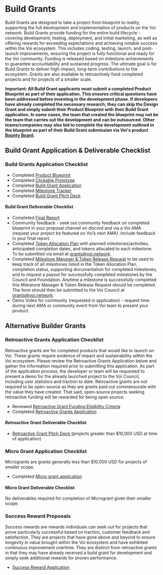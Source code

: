 # Build Grants

Build Grants are designed to take a project from blueprint to reality, supporting the full development and implementation of products on the Voi network. Build Grants provide funding for the entire build lifecycle - covering development, testing, deployment, and initial marketing, as well as offering rewards for exceeding expectations and achieving notable success within the Voi ecosystem. This includes coding, testing, launch, and post-launch improvements, ensuring the project is fully functional and ready for the Voi community. Funding is released based on milestone achievements to guarantee accountability and sustained progress. The ultimate goal is for Build Grants to deliver high-impact, long-term contributions to the ecosystem. Grants are also available to retroactively fund completed projects and for projects of a smaller scale. 

**Important: All Build Grant applicants must submit a completed Product Blueprint as part of their application. This ensures critical questions have been addressed before investing in the development phase. If developers have already completed the necessary research, they can skip the Design Grant and simply submit their Product Blueprint with their Build Grant application. In some cases, the team that created the blueprint may not be the team that carries out the development and can be outsourced. Other teams/companies may also bid to complete the development outlined in the blueprint as part of their Build Grant submission via Voi's product [Bounty Board](https://docs.voi.network/ecosystem/bounty-boards/products/).**

## Build Grant Application & Deliverable Checklist

### Build Grants Application Checklist
- Completed [Product Blueprint](https://docs.google.com/document/d/1Pp6xY1-KCkx3YNd46Z0r40CNFgiwqfw1JwgZMqw1TR0/edit#heading=h.wekkd06scytq) 
- Completed [Clickable Prototype](https://docs.google.com/document/d/18ftZqI99U5bsTeY3EZNqgsPkS0EKrHHDmx9oIWKDM0w/edit) 
- Completed [Build Grant Application](https://forms.gle/5CPZ4WG1RyNYCPcPA)
- Completed [Milestone Tracker](https://docs.google.com/document/d/17QS_FfhjEttHnXu2d3DWKk4qoD6irAv0F3sVF17Y6wQ/edit#heading=h.alfnp343pc9r) 
- Completed [Build Grant Pitch Deck ](https://docs.google.com/presentation/d/1wNA5HeAgpwwFEEXvdnd4Jc6LEiYw4k83HByFZH799jI/edit?usp=sharing)


#### Build Grant Deliverable Checklist
- Completed [Final Report](https://forms.gle/aUN2wajX8qWEqV8n8)
- Community feedback - seek out community feedback on completed blueprint in your proposal channel on discord and via a Voi AMA (request your project be featured on Voi’s next AMA). Include feedback in your final report.
- Completed [Token Allocation Plan](https://docs.google.com/document/d/17QS_FfhjEttHnXu2d3DWKk4qoD6irAv0F3sVF17Y6wQ/edit?usp=sharing) with planned milestones/activities, anticipated completion dates, and tokens allocated to each milestone. To be submitted via email at grants@voi.network.
- Completed [Milestone Manager & Token Release Request](https://docs.google.com/spreadsheets/d/1MF8G4e-szjFhGJP7KFo_K1aLyhwO2dWNHsE70Co1HqU/edit?gid=0#gid=0) to be used to keep track of all milestones listed in the Token Allocation Plan, completion status, supporting documentation for completed milestones, and to request a payout for successfully completed milestones by the Council and Foundation. Anytime a milestone is successfully completed this Milestone Manager & Token Release Request should be completed. The form should then be submitted to the Voi Council at grants@voi.network.
- Demo Video for community (requested in application) - request time during next AMA or community event from Voi team to present your product. 

## Alternative Builder Grants

### Retroactive Grants Application Checklist

Retroactive grants are for completed products that would like to launch on Voi. These grants require evidence of impact and sustainability within the Voi ecosystem. Please review the Retroactive Grants Application below and gather the information required prior to submitting this application. As part of the application process, the developer or team will be requested to present a demo for the already launched project to the Voi Council, including user statistics and traction to date. Retroactive grants are not required to be open-source as they are grants paid out commensurate with the value they have created. That said, open-source projects seeking retroactive funding will be rewarded for being open source. 

- Reviewed [Retroactive Grant Funding Eligibility Criteria](https://docs.google.com/document/d/1breQXeMKWDpZFsj64FfSGcPyGtDrfqVJIksqHwFW6tE/edit?usp=sharing)
- Completed [Retroactive Grants Application](https://forms.gle/NpABWMkW4Erhv8Ka7)

#### Retroactive Grant Deliverable Checklist

- [Retroactive Grant Pitch Deck ](https://docs.google.com/presentation/d/1hpxkDJX6xYj9Q8_5BEUtkpksERTCsJAnOQknEiISURQ/edit?usp=sharing)(projects greater than $10,000 USD at time of application)

### Micro Grant Application Checklist

Microgrants are grants generally less than $10,000 USD for projects of smaller scope.

- Completed [Micro grant application](https://forms.gle/K5y8JfZT1Y4hdqVF8)

#### Micro Grant Deliverable Checklist

No deliverables required for completion of Microgrant given their smaller scope.

### Success Reward Proposals

Success rewards are rewards individuals can seek out for projects that prove particularly successful based on traction, customer feedback and satisfaction. They are projects that have gone above and beyond to ensure longevity in value brought within the Voi ecosystem and have exhibited continuous improvement overtime. They are distinct from retroactive grants in that they may have already received a build grant for development and simply seek additional rewards for proven performance. 

- [Success Reward Application](https://forms.gle/PNVAeEMDoGBKyXBq7)

